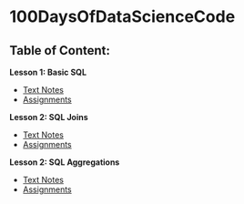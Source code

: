 # 100DaysOfDataScienceCode

## Table of Content:
**Lesson 1: Basic SQL**
  * [Text Notes](https://github.com/gabir-yusuf/100DaysOfDataScience/blob/master/1_Basic_SQL/Lesson_1_Basic%20SQL.pdf)
  * [Assignments](https://github.com/gabir-yusuf/100DaysOfDataScience/tree/master/1_Basic_SQL)

**Lesson 2: SQL Joins**
  * [Text Notes](https://github.com/gabir-yusuf/100DaysOfDataScience/blob/master/2_SQL%20Joins/Lesson_2_SQL%20Joins.pdf)
  * [Assignments](https://github.com/gabir-yusuf/100DaysOfDataScience/tree/master/2_SQL%20Joins)

**Lesson 2: SQL Aggregations**
  * [Text Notes](https://github.com/gabir-yusuf/100DaysOfDataScience/blob/master/3.%20SQL%20Aggregations/Lesson%203_%20Introduction%20to%20Aggregation.pdf)
  * [Assignments](https://github.com/gabir-yusuf/100DaysOfDataScience/tree/master/3.%20SQL%20Aggregations)
